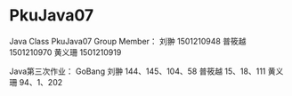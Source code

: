 # PkuJava07
Java Class PkuJava07 Group Member： 
刘翀 1501210948 
普筱越 1501210970 
黄义珊 1501210919

Java第三次作业：
GoBang
刘翀 144、145、104、58
普筱越 15、18、111
黄义珊 94、1、202